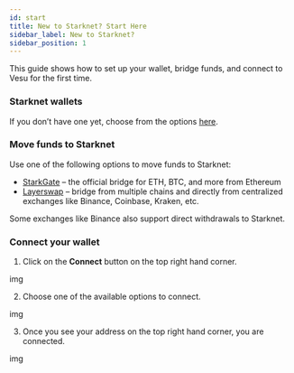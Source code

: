 ```yaml
---
id: start
title: New to Starknet? Start Here
sidebar_label: New to Starknet?
sidebar_position: 1
---
```


This guide shows how to set up your wallet, bridge funds, and connect to Vesu for the first time.

### Starknet wallets 

If you don’t have one yet, choose from the options [here](https://www.starknet.io/wallets/). 

### Move funds to Starknet 

Use one of the following options to move funds to Starknet:
- [StarkGate](https://starkgate.starknet.io/) – the official bridge for ETH, BTC, and more from Ethereum
- [Layerswap](https://layerswap.io/app?destNetwork=starknet_mainnet) – bridge from multiple chains and directly from centralized exchanges like Binance, Coinbase, Kraken, etc.

Some exchanges like Binance also support direct withdrawals to Starknet.

### Connect your wallet

1. Click on the **Connect** button on the top right hand corner. 

img

2. Choose one of the available options to connect. 

img

3. Once you see your address on the top right hand corner, you are connected.

img
